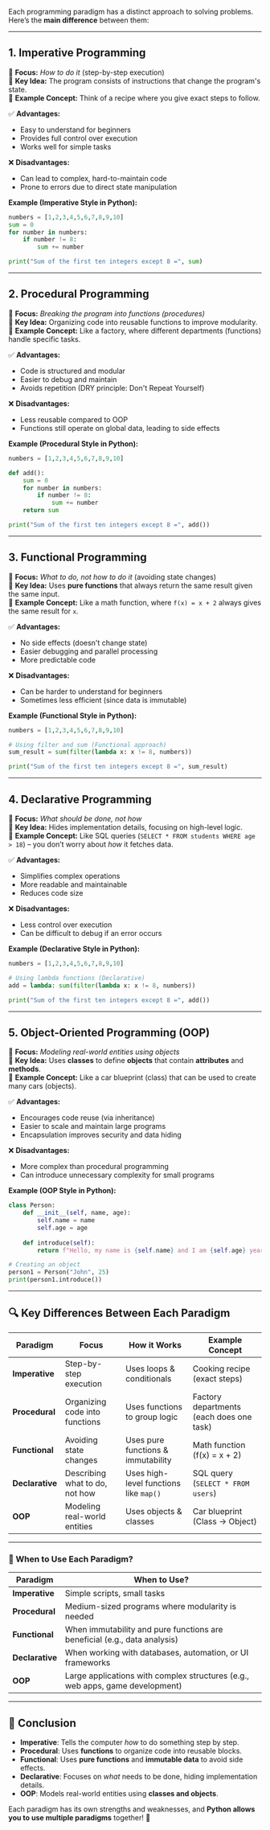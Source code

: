 Each programming paradigm has a distinct approach to solving problems. Here’s the **main difference** between them:

---

## **1. Imperative Programming**  
📌 **Focus:** *How to do it* (step-by-step execution)  
📌 **Key Idea:** The program consists of instructions that change the program's state.  
📌 **Example Concept:** Think of a recipe where you give exact steps to follow.  

✅ **Advantages:**  
- Easy to understand for beginners  
- Provides full control over execution  
- Works well for simple tasks  

❌ **Disadvantages:**  
- Can lead to complex, hard-to-maintain code  
- Prone to errors due to direct state manipulation  

**Example (Imperative Style in Python):**  
```python
numbers = [1,2,3,4,5,6,7,8,9,10]
sum = 0
for number in numbers:
    if number != 8:
        sum += number

print("Sum of the first ten integers except 8 =", sum)
```
---

## **2. Procedural Programming**  
📌 **Focus:** *Breaking the program into functions (procedures)*  
📌 **Key Idea:** Organizing code into reusable functions to improve modularity.  
📌 **Example Concept:** Like a factory, where different departments (functions) handle specific tasks.  

✅ **Advantages:**  
- Code is structured and modular  
- Easier to debug and maintain  
- Avoids repetition (DRY principle: Don't Repeat Yourself)  

❌ **Disadvantages:**  
- Less reusable compared to OOP  
- Functions still operate on global data, leading to side effects  

**Example (Procedural Style in Python):**  
```python
numbers = [1,2,3,4,5,6,7,8,9,10]

def add():
    sum = 0
    for number in numbers:
        if number != 8:
            sum += number
    return sum

print("Sum of the first ten integers except 8 =", add())
```
---

## **3. Functional Programming**  
📌 **Focus:** *What to do, not how to do it* (avoiding state changes)  
📌 **Key Idea:** Uses **pure functions** that always return the same result given the same input.  
📌 **Example Concept:** Like a math function, where `f(x) = x + 2` always gives the same result for `x`.  

✅ **Advantages:**  
- No side effects (doesn't change state)  
- Easier debugging and parallel processing  
- More predictable code  

❌ **Disadvantages:**  
- Can be harder to understand for beginners  
- Sometimes less efficient (since data is immutable)  

**Example (Functional Style in Python):**  
```python
numbers = [1,2,3,4,5,6,7,8,9,10]

# Using filter and sum (Functional approach)
sum_result = sum(filter(lambda x: x != 8, numbers))

print("Sum of the first ten integers except 8 =", sum_result)
```
---

## **4. Declarative Programming**  
📌 **Focus:** *What should be done, not how*  
📌 **Key Idea:** Hides implementation details, focusing on high-level logic.  
📌 **Example Concept:** Like SQL queries (`SELECT * FROM students WHERE age > 18`) – you don’t worry about *how* it fetches data.  

✅ **Advantages:**  
- Simplifies complex operations  
- More readable and maintainable  
- Reduces code size  

❌ **Disadvantages:**  
- Less control over execution  
- Can be difficult to debug if an error occurs  

**Example (Declarative Style in Python):**  
```python
numbers = [1,2,3,4,5,6,7,8,9,10]

# Using lambda functions (Declarative)
add = lambda: sum(filter(lambda x: x != 8, numbers))

print("Sum of the first ten integers except 8 =", add())
```
---

## **5. Object-Oriented Programming (OOP)**  
📌 **Focus:** *Modeling real-world entities using objects*  
📌 **Key Idea:** Uses **classes** to define **objects** that contain **attributes** and **methods**.  
📌 **Example Concept:** Like a car blueprint (class) that can be used to create many cars (objects).  

✅ **Advantages:**  
- Encourages code reuse (via inheritance)  
- Easier to scale and maintain large programs  
- Encapsulation improves security and data hiding  

❌ **Disadvantages:**  
- More complex than procedural programming  
- Can introduce unnecessary complexity for small programs  

**Example (OOP Style in Python):**  
```python
class Person:
    def __init__(self, name, age):
        self.name = name
        self.age = age
    
    def introduce(self):
        return f"Hello, my name is {self.name} and I am {self.age} years old."

# Creating an object
person1 = Person("John", 25)
print(person1.introduce())
```
---

## **🔍 Key Differences Between Each Paradigm**
| Paradigm        | Focus                         | How it Works | Example Concept |
|----------------|--------------------------------|--------------|----------------|
| **Imperative** | Step-by-step execution       | Uses loops & conditionals | Cooking recipe (exact steps) |
| **Procedural** | Organizing code into functions | Uses functions to group logic | Factory departments (each does one task) |
| **Functional** | Avoiding state changes       | Uses pure functions & immutability | Math function (f(x) = x + 2) |
| **Declarative** | Describing what to do, not how | Uses high-level functions like `map()` | SQL query (`SELECT * FROM users`) |
| **OOP** | Modeling real-world entities | Uses objects & classes | Car blueprint (Class → Object) |

---

### **📌 When to Use Each Paradigm?**
| Paradigm | When to Use? |
|----------|-------------|
| **Imperative** | Simple scripts, small tasks |
| **Procedural** | Medium-sized programs where modularity is needed |
| **Functional** | When immutability and pure functions are beneficial (e.g., data analysis) |
| **Declarative** | When working with databases, automation, or UI frameworks |
| **OOP** | Large applications with complex structures (e.g., web apps, game development) |

---

## **🎯 Conclusion**
- **Imperative**: Tells the computer *how* to do something step by step.  
- **Procedural**: Uses **functions** to organize code into reusable blocks.  
- **Functional**: Uses **pure functions** and **immutable data** to avoid side effects.  
- **Declarative**: Focuses on *what* needs to be done, hiding implementation details.  
- **OOP**: Models real-world entities using **classes and objects**.  

Each paradigm has its own strengths and weaknesses, and **Python allows you to use multiple paradigms** together! 🚀